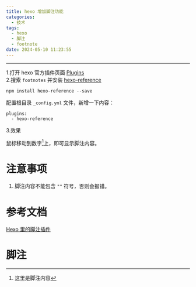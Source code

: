 ```yaml
---
title: hexo 增加脚注功能
categories:
  - 技术
tags:
  - hexo
  - 脚注
  - footnote
date: 2024-05-10 11:23:55
---
```


---

1.打开 hexo 官方插件页面 [Plugins](https://hexo.io/plugins/)  
2.搜索 `footnotes` 并安装 [hexo-reference](https://github.com/kchen0x/hexo-reference)

```
npm install hexo-reference --save
```

配置根目录 `_config.yml` 文件，新增一下内容：

```
plugins:
  - hexo-reference
```

<!-- more -->

3.效果

鼠标移动到数字[^1]上，即可显示脚注内容。

# 注意事项

1. 脚注内容不能包含 `""` 符号，否则会报错。

# 参考文档

[Hexo 里的脚注插件](https://kchen.cc/2016/11/10/footnotes-in-hexo/#fnref:4)

# 脚注

[^1]: 这里是脚注内容

